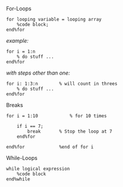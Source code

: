 
For-Loops

	for looping variable = looping array	
		%code block;
	end%for					

   *example:*
   
   	for i = 1:n
		% do stuff ...
	end%for
	
   *with steps other than one:*
   
   	for i: 1:3:n 		% will count in threes
		% do stuff ...
	end%for

Breaks

	for i = 1:10			% for 10 times

		if i == 7;
			break		% Stop the loop at 7 
		end%for

	end%for				%end of for i

While-Loops

	while logical expression
		%code block
	end%while	


